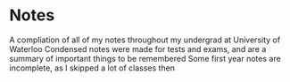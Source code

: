# Notes
A compliation of all of my notes throughout my undergrad at University of Waterloo 
Condensed notes were made for tests and exams, and are a summary of important things to be remembered
Some first year notes are incomplete, as I skipped a lot of classes then
